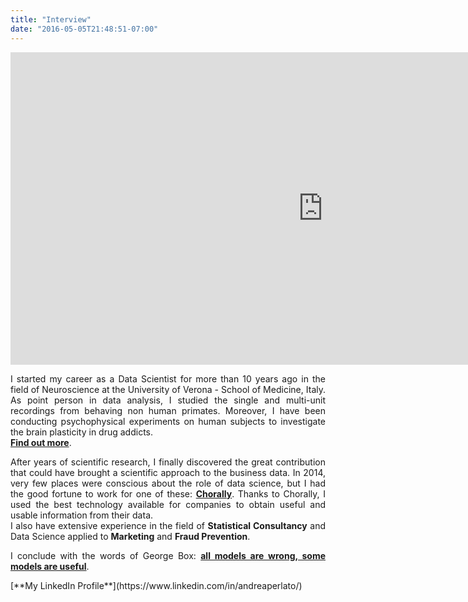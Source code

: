 ```yaml
---
title: "Interview"
date: "2016-05-05T21:48:51-07:00"
---
```


<style>
body {
text-align: justify}
</style>

<p align="center">
<iframe width="1000" height="500" src="https://www.youtube.com/embed/Eg6GBI76zBA" frameborder="0" allow="accelerometer; autoplay; encrypted-media; gyroscope; picture-in-picture" allowfullscreen></iframe></p>

I started my career as a Data Scientist for more than 10 years ago in the field of Neuroscience at the University of Verona - School of Medicine, Italy. As point person in data analysis, I studied the single and multi-unit recordings from behaving non human primates. Moreover, I have been conducting psychophysical experiments on human subjects to investigate the brain plasticity in drug addicts. </br>
[**Find out more**](http://www.attention-lab.net).

After years of scientific research, I finally discovered the great contribution that could have brought a scientific approach to the business data. In 2014, very few places were conscious about the role of data science, but I had the good fortune to work for one of these: [**Chorally**](https://chorally.com/). Thanks to Chorally, I used the best technology available for companies to obtain useful and usable information from their data. </br>
I also have extensive experience in the field of **Statistical Consultancy** and Data Science applied to **Marketing** and **Fraud Prevention**.

I conclude with the words of George Box:
[**all models are wrong, some models are useful**](https://en.wikipedia.org/wiki/All_models_are_wrong).


<p style='text-align: left;'>
[**My LinkedIn Profile**](https://www.linkedin.com/in/andreaperlato/)





